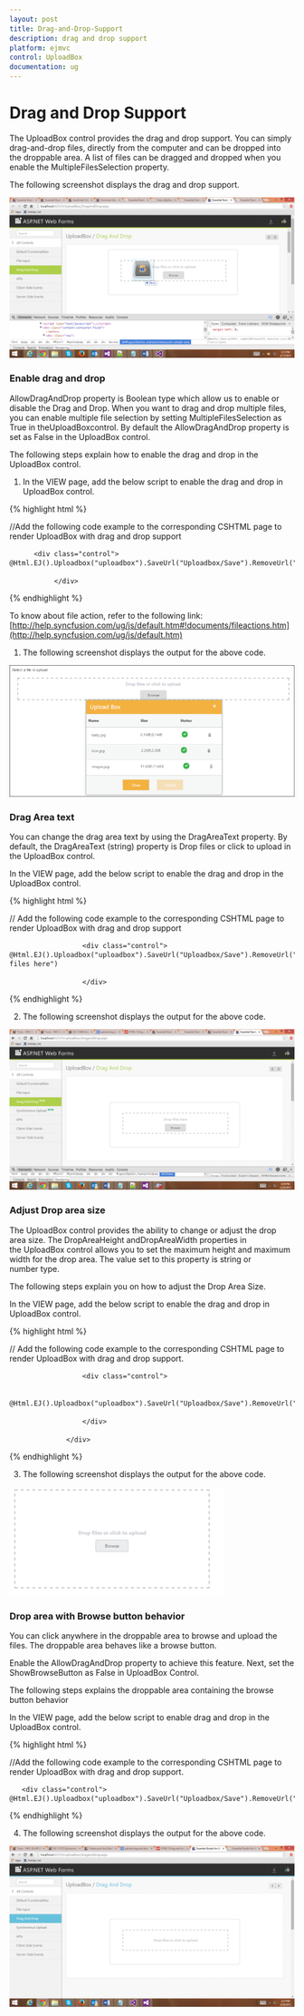 ```yaml
---
layout: post
title: Drag-and-Drop-Support
description: drag and drop support
platform: ejmvc
control: UploadBox
documentation: ug
---
```


# Drag and Drop Support

The UploadBox control provides the drag and drop support. You can simply drag-and-drop files, directly from the computer and can be dropped into the droppable area. A list of files can be dragged and dropped when you enable the MultipleFilesSelection property.

The following screenshot displays the drag and drop support.



![](Drag-and-Drop-Support_images/Drag-and-Drop-Support_img1.png)



### Enable drag and drop 

AllowDragAndDrop property is Boolean type which allow us to enable or disable the Drag and Drop.  When you want to drag and drop multiple files, you can enable multiple file selection by setting MultipleFilesSelection as True in theUploadBoxcontrol. By default the AllowDragAndDrop property is set as False in the UploadBox control.

The following steps explain how to enable the drag and drop in the UploadBox control.

1. In the VIEW page, add the below script to enable the drag and drop in UploadBox control.



{% highlight html %}

//Add the following code example to the corresponding CSHTML page to render UploadBox with drag and drop support

<div class="frame">

          <div class="control">                @Html.EJ().Uploadbox("uploadbox").SaveUrl("Uploadbox/Save").RemoveUrl("UploadBox/Remove").AllowDragAndDrop(true).MultipleFilesSelection(true)

               </div>

  </div>


{% endhighlight %}

To know about file action, refer to the following link: [http://help.syncfusion.com/ug/js/default.htm#!documents/fileactions.htm](http://help.syncfusion.com/ug/js/default.htm)

1. The following screenshot displays the output for the above code.

![](Drag-and-Drop-Support_images/Drag-and-Drop-Support_img2.png)



### Drag Area text

You can change the drag area text by using the DragAreaText property.  By default, the DragAreaText (string) property is Drop files or click to upload in the UploadBox control.

In the VIEW page, add the below script to enable the drag and drop in the UploadBox control.


{% highlight html %}

// Add the following code example to the corresponding CSHTML page to render UploadBox with drag and drop support



<div class="frame">

                      <div class="control">                        @Html.EJ().Uploadbox("uploadbox").SaveUrl("Uploadbox/Save").RemoveUrl("Uploadbox/Remove").AllowDragAndDrop(true).MultipleFilesSelection(true).DragAreaText("Drop files here")

                      </div>

</div>

{% endhighlight %}


2.  The following screenshot displays the output for the above code.

![](Drag-and-Drop-Support_images/Drag-and-Drop-Support_img3.png)



### Adjust Drop area size

The UploadBox control provides the ability to change or adjust the drop area size. The DropAreaHeight andDropAreaWidth properties in the UploadBox control allows you to set the maximum height and maximum width for the drop area. The value set to this property is string or number type.

The following steps explain you on how to adjust the Drop Area Size.

In the VIEW page, add the below script to enable the drag and drop in UploadBox control.


{% highlight html %}

// Add the following code example to the corresponding CSHTML page to render UploadBox with drag and drop support.



<div class="frame">

                      <div class="control">

                          @Html.EJ().Uploadbox("uploadbox").SaveUrl("Uploadbox/Save").RemoveUrl("Uploadbox/Remove").AllowDragAndDrop(true).MultipleFilesSelection(true).DropAreaHeight("300px").DropAreaWidth("600px")

                      </div>

                  </div>

{% endhighlight %}


3. The following screenshot displays the output for the above code.

![](Drag-and-Drop-Support_images/Drag-and-Drop-Support_img4.png)



### Drop area with Browse button behavior

You can click anywhere in the droppable area to browse and upload the files. The droppable area behaves like a browse button.

Enable the AllowDragAndDrop property to achieve this feature. Next, set the ShowBrowseButton as False in UploadBox Control.

The following steps explains the droppable area containing the browse button behavior

In the VIEW page, add the below script to enable drag and drop in the UploadBox control.



{% highlight html %}

//Add the following code example to the corresponding CSHTML page to render UploadBox with drag and drop support.

       <div class="control">                      @Html.EJ().Uploadbox("uploadbox").SaveUrl("Uploadbox/Save").RemoveUrl("Uploadbox/Remove").AllowDragAndDrop(true).MultipleFilesSelection(true).ShowBrowseButton(false)

 </div>

{% endhighlight %}

4. The following screenshot displays the output for the above code.



![](Drag-and-Drop-Support_images/Drag-and-Drop-Support_img5.png)



